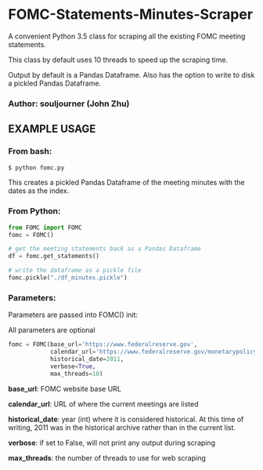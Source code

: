 # FOMC-Statements-Minutes-Scraper
A convenient Python 3.5 class for scraping all the existing FOMC meeting statements.

This class by default uses 10 threads to speed up the scraping time.

Output by default is a Pandas Dataframe.  Also has the option to write to disk a pickled Pandas Dataframe.


### Author: souljourner (John Zhu)


## EXAMPLE USAGE

### From bash:

```bash
$ python fomc.py
```
This creates a pickled Pandas Dataframe of the meeting minutes with the dates as the index.



### From Python:

```python
from FOMC import FOMC
fomc = FOMC()

# get the meeting statements back as a Pandas Dataframe
df = fomc.get_statements()

# write the dataframe as a pickle file
fomc.pickle("./df_minutes.pickle")
```

### Parameters:
Parameters are passed into FOMC() init:

All parameters are optional

```python
fomc = FOMC(base_url='https://www.federalreserve.gov', 
            calendar_url='https://www.federalreserve.gov/monetarypolicy/fomccalendars.htm',
            historical_date=2011,
            verbose=True,
            max_threads=10)

```

**base_url**: FOMC website base URL

**calendar_url**: URL of where the current meetings are listed

**historical_date**: year (int) where it is considered historical.  At this time of writing, 2011 was in the historical archive rather than in the current list.

**verbose**: if set to False, will not print any output during scraping

**max_threads**: the number of threads to use for web scraping

